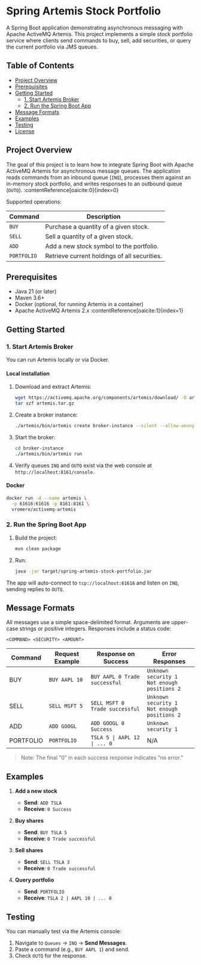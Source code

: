 # Spring Artemis Stock Portfolio

A Spring Boot application demonstrating asynchronous messaging with Apache ActiveMQ Artemis. This project implements a simple stock portfolio service where clients send commands to buy, sell, add securities, or query the current portfolio via JMS queues.

## Table of Contents

- [Project Overview](#project-overview)  
- [Prerequisites](#prerequisites)  
- [Getting Started](#getting-started)  
  - [1. Start Artemis Broker](#1-start-artemis-broker)  
  - [2. Run the Spring Boot App](#2-run-the-spring-boot-app)  
- [Message Formats](#message-formats)  
- [Examples](#examples)  
- [Testing](#testing)  
- [License](#license)  

## Project Overview

The goal of this project is to learn how to integrate Spring Boot with Apache ActiveMQ Artemis for asynchronous message queues. The application reads commands from an inbound queue (`INQ`), processes them against an in-memory stock portfolio, and writes responses to an outbound queue (`OUTQ`). :contentReference[oaicite:0]{index=0}

Supported operations:

| Command      | Description                                  |
|--------------|----------------------------------------------|
| `BUY`        | Purchase a quantity of a given stock.        |
| `SELL`       | Sell a quantity of a given stock.            |
| `ADD`        | Add a new stock symbol to the portfolio.     |
| `PORTFOLIO`  | Retrieve current holdings of all securities. |

## Prerequisites

- Java 21 (or later)  
- Maven 3.6+  
- Docker (optional, for running Artemis in a container)  
- Apache ActiveMQ Artemis 2.x :contentReference[oaicite:1]{index=1}  

## Getting Started

### 1. Start Artemis Broker

You can run Artemis locally or via Docker.

#### Local installation

1. Download and extract Artemis:
   ```bash
   wget https://activemq.apache.org/components/artemis/download/ -O artemis.tar.gz
   tar xzf artemis.tar.gz

2. Create a broker instance:

   ```bash
   ./artemis/bin/artemis create broker-instance --silent --allow-anonymous
   ```
3. Start the broker:

   ```bash
   cd broker-instance
   ./artemis/bin/artemis run
   ```
4. Verify queues `INQ` and `OUTQ` exist via the web console at `http://localhost:8161/console`.&#x20;

#### Docker

```bash
docker run -d --name artemis \
  -p 61616:61616 -p 8161:8161 \
  vromero/activemq-artemis
```

### 2. Run the Spring Boot App

1. Build the project:

   ```bash
   mvn clean package
   ```
2. Run:

   ```bash
   java -jar target/spring-artemis-stock-portfolio.jar
   ```

The app will auto-connect to `tcp://localhost:61616` and listen on `INQ`, sending replies to `OUTQ`.

## Message Formats

All messages use a simple space-delimited format. Arguments are upper-case strings or positive integers. Responses include a status code:

```
<COMMAND> <SECURITY> <AMOUNT>
```

| Command   | Request Example | Response on Success            | Error Responses                                    |
| --------- | --------------- | ------------------------------ | -------------------------------------------------- |
| BUY       | `BUY AAPL 10`   | `BUY AAPL 0 Trade successful`  | `Unknown security 1` <br> `Not enough positions 2` |
| SELL      | `SELL MSFT 5`   | `SELL MSFT 0 Trade successful` | `Unknown security 1` <br> `Not enough positions 2` |
| ADD       | `ADD GOOGL`     | `ADD GOOGL 0 Success`          | `Unknown security 1`                               |
| PORTFOLIO | `PORTFOLIO`     | `TSLA 5 \| AAPL 12 \| ... 0`   | N/A                                                |

> Note: The final “0” in each success response indicates “no error.”&#x20;

## Examples

1. **Add a new stock**

   * **Send**: `ADD TSLA`
   * **Receive**: `0 Success`

2. **Buy shares**

   * **Send**: `BUY TSLA 5`
   * **Receive**: `0 Trade successful`

3. **Sell shares**

   * **Send**: `SELL TSLA 3`
   * **Receive**: `0 Trade successful`

4. **Query portfolio**

   * **Send**: `PORTFOLIO`
   * **Receive**: `TSLA 2 | AAPL 10 | ... 0`

## Testing

You can manually test via the Artemis console:

1. Navigate to `Queues` → `INQ` → **Send Messages**.
2. Paste a command (e.g., `BUY AAPL 1`) and send.
3. Check `OUTQ` for the response.&#x20;

